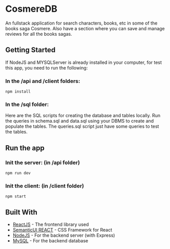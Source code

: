 # CosmereDB
An fullstack application for search characters, books, etc in some of the books saga Cosmere.
Also have a section where you can save and manage reviews for all the books sagas.

## Getting Started
If NodeJS and MYSQLServer is already installed in your computer, for test this app, you need to run the following:

### In the /api and /client folders:
```
npm install
```
### In the /sql folder:
Here are the SQL scripts for creating the database and tables locally.
Run the queries in schema.sql and data.sql using your DBMS to create and populate the tables.
The queries.sql script just have some queries to test the tables.

## Run the app

### Init the server: (in /api folder)
```
npm run dev
```

### Init the client: (in /client folder)
```
npm start
```

## Built With

* [ReactJS](https://es.reactjs.org/) - The frontend library used
* [SemanticUI REACT](https://react.semantic-ui.com/) - CSS Framework for React
* [NodeJS](https://nodejs.org/es/) - For the backend server (with Express)
* [MySQL](https://www.mysql.com/) - For the backend database
